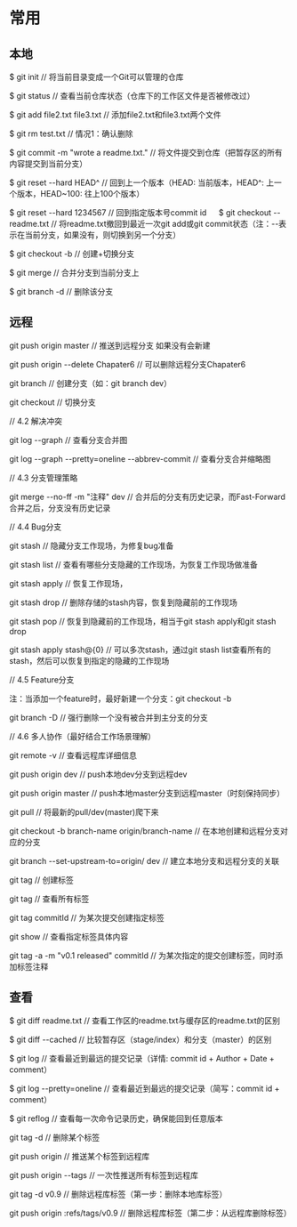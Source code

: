 # 常用
## 本地

$ git init // 将当前目录变成一个Git可以管理的仓库

$ git status // 查看当前仓库状态（仓库下的工作区文件是否被修改过）

$ git add file2.txt file3.txt // 添加file2.txt和file3.txt两个文件

$ git rm test.txt // 情况1：确认删除

$ git commit -m "wrote a readme.txt." // 将文件提交到仓库（把暂存区的所有内容提交到当前分支）

$ git reset --hard HEAD^ // 回到上一个版本（HEAD: 当前版本，HEAD^: 上一个版本，HEAD~100: 往上100个版本）

$ git reset --hard 1234567 // 回到指定版本号commit id
　
$ git checkout -- readme.txt // 将readme.txt撤回到最近一次git add或git commit状态（注：--表示在当前分支，如果没有，则切换到另一个分支）

$ git checkout -b <name> // 创建+切换分支
  
$ git merge <name> // 合并分支到当前分支上

$ git branch -d <name> // 删除该分支

## 远程

git push origin master // 推送到远程分支 如果没有会新建

git push origin --delete Chapater6 //  可以删除远程分支Chapater6 
  
git branch <name> // 创建分支（如：git branch dev）

git checkout <name> // 切换分支

// 4.2 解决冲突

git log --graph // 查看分支合并图

git log --graph --pretty=oneline --abbrev-commit // 查看分支合并缩略图

// 4.3 分支管理策略

git merge --no-ff -m "注释" dev // 合并后的分支有历史记录，而Fast-Forward合并之后，分支没有历史记录

// 4.4 Bug分支

git stash // 隐藏分支工作现场，为修复bug准备

git stash list // 查看有哪些分支隐藏的工作现场，为恢复工作现场做准备

git stash apply // 恢复工作现场，


git stash drop // 删除存储的stash内容，恢复到隐藏前的工作现场

git stash pop // 恢复到隐藏前的工作现场，相当于git stash apply和git stash drop

git stash apply stash@{0} // 可以多次stash，通过git stash list查看所有的stash，然后可以恢复到指定的隐藏的工作现场

// 4.5 Feature分支

注：当添加一个feature时，最好新建一个分支：git checkout -b <name>

git branch -D <name> // 强行删除一个没有被合并到主分支的分支

// 4.6 多人协作（最好结合工作场景理解）

git remote -v // 查看远程库详细信息

git push origin dev // push本地dev分支到远程dev

git push origin master // push本地master分支到远程master（时刻保持同步）

git pull // 将最新的pull/dev(master)爬下来

git checkout -b branch-name origin/branch-name // 在本地创建和远程分支对应的分支

git branch --set-upstream-to=origin/<branch> dev // 建立本地分支和远程分支的关联

git tag <tagname> // 创建标签

git tag // 查看所有标签

git tag <tagname> commitId // 为某次提交创建指定标签

git show <tagname> // 查看指定标签具体内容

git tag -a <tagname> -m "v0.1 released" commitId // 为某次指定的提交创建标签，同时添加标签注释
  
  
 
## 查看

$ git diff readme.txt // 查看工作区的readme.txt与缓存区的readme.txt的区别

$ git diff --cached // 比较暂存区（stage/index）和分支（master）的区别

$ git log // 查看最近到最远的提交记录（详情: commit id + Author + Date + comment）

$ git log --pretty=oneline // 查看最近到最远的提交记录（简写：commit id + comment）

$ git reflog // 查看每一次命令记录历史，确保能回到任意版本　

git tag -d <tagname> // 删除某个标签

git push origin <tagname> // 推送某个标签到远程库

git push origin --tags // 一次性推送所有标签到远程库

git tag -d v0.9 // 删除远程库标签（第一步：删除本地库标签）

git push origin :refs/tags/v0.9 // 删除远程库标签（第二步：从远程库删除标签）
